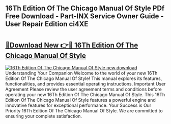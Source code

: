## 16Th Edition Of The Chicago Manual Of Style PDf Free Download - Part-lNX Service Owner Guide - User Repair Edition ci4XE

# <h2><a href="http://bc36424.oget.top/?id=16Th+Edition+Of+The+Chicago+Manual+Of+Style">🔗Download New 👉🔴 16Th Edition Of The Chicago Manual Of Style</a></h2>

[![16Th Edition Of The Chicago Manual Of Style new download](https://i.imgur.com/5g1atiW.png)](http://bc36424.oget.top/?id=16Th+Edition+Of+The+Chicago+Manual+Of+Style)
Understanding Your Companion Welcome to the world of your new 16Th Edition Of The Chicago Manual Of Style! This manual explores its features, functionalities, and provides essential operating instructions. Important User Agreement Please review the user agreement terms and conditions before operating your new 16Th Edition Of The Chicago Manual Of Style. This 16Th Edition Of The Chicago Manual Of Style features a powerful engine and innovative features for exceptional performance. Your Success is Our Priority 16Th Edition Of The Chicago Manual Of Style. We are committed to ensuring your complete satisfaction.
